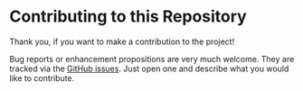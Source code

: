 # Contributing to this Repository

Thank you, if you want to make a contribution to the project! 

Bug reports or enhancement propositions are very much welcome. They are tracked via the [GitHub issues](https://guides.github.com/features/issues/). Just open one and describe what you would like to contribute.
